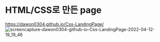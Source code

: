 # HTML/CSS로 만든 page
https://dawon0304.github.io/Css-LandingPage/
![screencapture-dawon0304-github-io-Css-LandingPage-2022-04-12-19_19_46](https://user-images.githubusercontent.com/88607631/162939355-98c70f05-a2af-4d97-887d-1e1720d4fe82.png)
